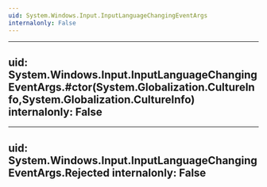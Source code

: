 ```yaml
---
uid: System.Windows.Input.InputLanguageChangingEventArgs
internalonly: False
---
```


---
uid: System.Windows.Input.InputLanguageChangingEventArgs.#ctor(System.Globalization.CultureInfo,System.Globalization.CultureInfo)
internalonly: False
---

---
uid: System.Windows.Input.InputLanguageChangingEventArgs.Rejected
internalonly: False
---
